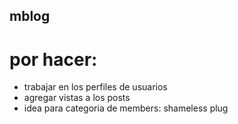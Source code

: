 ## mblog

# por hacer:
- trabajar en los perfiles de usuarios
- agregar vistas a los posts
- idea para categoria de members: shameless plug